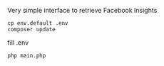 Very simple interface to retrieve Facebook Insights

```
cp env.default .env
composer update
```
fill .env

`php main.php`
